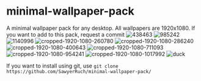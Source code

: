 # minimal-wallpaper-pack
A minimal wallpaper pack for any desktop. All wallpapers are 1920x1080. If you want to add to this pack, request a commit
![438463](https://user-images.githubusercontent.com/98992380/185238822-c8721301-b9d4-422a-97b8-c88904187f51.png)
![985242](https://user-images.githubusercontent.com/98992380/185238852-a3fd8d6a-f1f0-45f7-be52-95e520acbe62.jpg)
![1140996](https://user-images.githubusercontent.com/98992380/185238866-e6a44e23-106d-4752-9aa6-452f30a70b8b.png)
![cropped-1920-1080-260780](https://user-images.githubusercontent.com/98992380/185238879-ee40c793-dfbb-475b-9e10-7e451ae4a836.png)
![cropped-1920-1080-286240](https://user-images.githubusercontent.com/98992380/185238887-92c5c90b-705d-4586-89c3-473a53182941.jpg)
![cropped-1920-1080-400643](https://user-images.githubusercontent.com/98992380/185238900-4b5a9e2a-54dc-4250-aabf-430742088530.png)
![cropped-1920-1080-711093](https://user-images.githubusercontent.com/98992380/185238916-bcc5315f-ca94-418e-838d-fa1deb68a50b.jpg)
![cropped-1920-1080-954241](https://user-images.githubusercontent.com/98992380/185238926-d547105f-3b48-4327-bb39-6867ab92e4f5.jpg)
![cropped-1920-1080-1017992](https://user-images.githubusercontent.com/98992380/185238932-e5416c52-6f27-4fff-84bb-4d18fb92d2d1.jpg)
![duck](https://user-images.githubusercontent.com/98992380/185238937-a7e16cf5-1a41-4e30-bca5-01f91cb24809.jpg)


If you want to install using git, use `git clone https://github.com/SawyerRuch/minimal-wallpaper-pack/`
